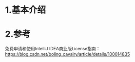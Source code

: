# 1.基本介绍

# 2.参考

免费申请和使用IntelliJ IDEA商业版License指南：https://blog.csdn.net/boling_cavalry/article/details/100014835



